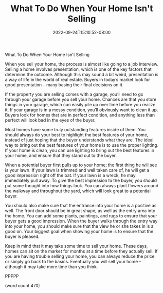 ﻿---
title: "What To Do When Your Home Isn't Selling"
date: 2022-09-24T15:10:52-08:00
description: "Real Estate Tips for Web Success"
featured_image: "/images/Real Estate.jpg"
tags: ["Real Estate"]
---

What To Do When Your Home Isn't Selling

When you sell your home, the process is almost like going to a job interview.  Selling a home involves presentation, which is one of the key factors that determine the outcome.  Although this may sound a bit weird, presentation is a way of life in the world of real estate.  Buyers in today’s market look for good presentation – many basing their final decisions on it.

If the property you are selling comes with a garage, you’ll need to go through your garage before you sell your home.  Chances are that you store things in your garage, which can easily pile up over time before you realize it.  If your garage is in a messy condition, you’ll obviously want to clean it up.  Buyers look for homes that are in perfect condition, and anything less than perfect will look bad in the eyes of the buyer.

Most homes have some truly outstanding features inside of them.  You should always do your best to highlight the best features of your home, instead of just hoping that the buyer understands what they are.  The ideal way to bring out the best features of your home is to use the proper lighting.  If your home is clean, you can use lighting to bring out the best features in your home, and ensure that they stand out to the buyer.

When a potential buyer first pulls up to your home; the first thing he will see is your lawn.  If your lawn is trimmed and well taken care of, he will get a good impression right off the bat. If your lawn is a wreck, he may immediately pull away.  To give the best impression to the buyer, you should put some thought into how things look.  You can always plant flowers around the walkway and throughout the yard, which will look great to a potential buyer.

You should also make sure that the entrance into your home is a positive as well.  The front door should be in great shape, as well as the entry area into the home.  You can add some plants, paintings, and rugs to ensure that your buyer gets a good impression.  When the buyer walks through the entry way into your home, you should make sure that the view he or she takes in is a good on.  Your biggest goal when showing your home is to ensure that the buyer is pleased.

Keep in mind that it may take some time to sell your home.  These days, homes can sit on the market for months at a time before they actually sell.  If you are having trouble selling your home, you can always reduce the price or simply go back to the basics.  Eventually you will sell your home – although it may take more time than you think.

PPPPP

(word count 470)
